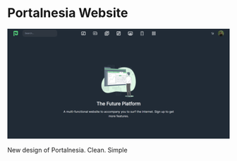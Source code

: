 # Portalnesia Website

![Portalnesia](/public/image/screenshot.png)

New design of Portalnesia. Clean. Simple